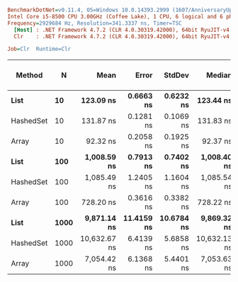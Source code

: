 ``` ini

BenchmarkDotNet=v0.11.4, OS=Windows 10.0.14393.2999 (1607/AnniversaryUpdate/Redstone1)
Intel Core i5-8500 CPU 3.00GHz (Coffee Lake), 1 CPU, 6 logical and 6 physical cores
Frequency=2929684 Hz, Resolution=341.3337 ns, Timer=TSC
  [Host] : .NET Framework 4.7.2 (CLR 4.0.30319.42000), 64bit RyuJIT-v4.7.3416.0
  Clr    : .NET Framework 4.7.2 (CLR 4.0.30319.42000), 64bit RyuJIT-v4.7.3416.0

Job=Clr  Runtime=Clr  

```
|    Method |    N |         Mean |      Error |     StdDev |       Median |          Min |          Max | Rank | Gen 0/1k Op | Gen 1/1k Op | Gen 2/1k Op | Allocated Memory/Op |
|---------- |----- |-------------:|-----------:|-----------:|-------------:|-------------:|-------------:|-----:|------------:|------------:|------------:|--------------------:|
|      **List** |   **10** |    **123.09 ns** |  **0.6663 ns** |  **0.6232 ns** |    **123.44 ns** |    **122.35 ns** |    **123.85 ns** |    **2** |      **0.0083** |           **-** |           **-** |                **40 B** |
| HashedSet |   10 |    131.87 ns |  0.1281 ns |  0.1069 ns |    131.83 ns |    131.76 ns |    132.18 ns |    3 |      0.0083 |           - |           - |                40 B |
|     Array |   10 |     92.32 ns |  0.2058 ns |  0.1925 ns |     92.37 ns |     91.96 ns |     92.62 ns |    1 |      0.0067 |           - |           - |                32 B |
|      **List** |  **100** |  **1,008.59 ns** |  **0.7913 ns** |  **0.7402 ns** |  **1,008.40 ns** |  **1,007.39 ns** |  **1,009.65 ns** |    **5** |      **0.0076** |           **-** |           **-** |                **40 B** |
| HashedSet |  100 |  1,085.49 ns |  1.2405 ns |  1.1604 ns |  1,085.54 ns |  1,083.95 ns |  1,087.89 ns |    6 |      0.0076 |           - |           - |                40 B |
|     Array |  100 |    728.20 ns |  0.3616 ns |  0.3382 ns |    728.22 ns |    727.36 ns |    728.74 ns |    4 |      0.0067 |           - |           - |                32 B |
|      **List** | **1000** |  **9,871.14 ns** | **11.4159 ns** | **10.6784 ns** |  **9,869.32 ns** |  **9,856.75 ns** |  **9,888.01 ns** |    **8** |           **-** |           **-** |           **-** |                **40 B** |
| HashedSet | 1000 | 10,632.67 ns |  6.4139 ns |  5.6858 ns | 10,632.13 ns | 10,624.10 ns | 10,646.83 ns |    9 |           - |           - |           - |                40 B |
|     Array | 1000 |  7,054.42 ns |  6.1368 ns |  5.4401 ns |  7,053.63 ns |  7,045.16 ns |  7,065.07 ns |    7 |           - |           - |           - |                32 B |
